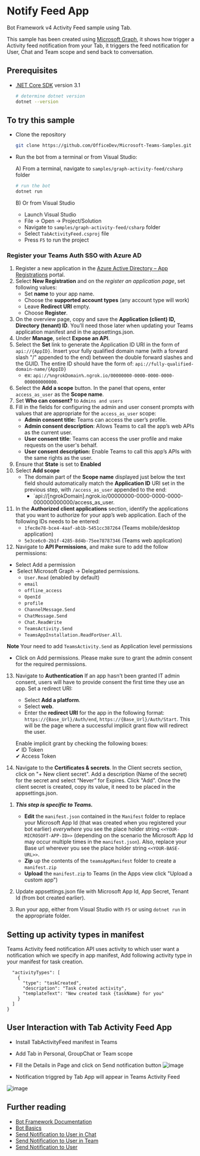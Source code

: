 ﻿# Notify Feed App

Bot Framework v4 Activity Feed sample using Tab.

This sample has been created using [Microsoft Graph](https://docs.microsoft.com/en-us/graph/overview?view=graph-rest-beta), it shows how trigger a Activity feed notification from your Tab, it triggers the feed notification for User, Chat and Team scope and send back to conversation.

## Prerequisites

- [.NET Core SDK](https://dotnet.microsoft.com/download) version 3.1

  ```bash
  # determine dotnet version
  dotnet --version
  ```

## To try this sample

- Clone the repository

    ```bash
    git clone https://github.com/OfficeDev/Microsoft-Teams-Samples.git
    ```

- Run the bot from a terminal or from Visual Studio:

  A) From a terminal, navigate to `samples/graph-activity-feed/csharp` folder

  ```bash
  # run the bot
  dotnet run
  ```

  B) Or from Visual Studio

  - Launch Visual Studio
  - File -> Open -> Project/Solution
  - Navigate to `samples/graph-activity-feed/csharp` folder
  - Select `TabActivityFeed.csproj` file
  - Press `F5` to run the project
### Register your Teams Auth SSO with Azure AD

1. Register a new application in the [Azure Active Directory – App Registrations](https://go.microsoft.com/fwlink/?linkid=2083908) portal.
2. Select **New Registration** and on the *register an application page*, set following values:
    * Set **name** to your app name.
    * Choose the **supported account types** (any account type will work)
    * Leave **Redirect URI** empty.
    * Choose **Register**.
3. On the overview page, copy and save the **Application (client) ID, Directory (tenant) ID**. You’ll need those later when updating your Teams application manifest and in the appsettings.json.
4. Under **Manage**, select **Expose an API**. 
5. Select the **Set** link to generate the Application ID URI in the form of `api://{AppID}`. Insert your fully qualified domain name (with a forward slash "/" appended to the end) between the double forward slashes and the GUID. The entire ID should have the form of: `api://fully-qualified-domain-name/{AppID}`
    * ex: `api://%ngrokDomain%.ngrok.io/00000000-0000-0000-0000-000000000000`.
6. Select the **Add a scope** button. In the panel that opens, enter `access_as_user` as the **Scope name**.
7. Set **Who can consent?** to `Admins and users`
8. Fill in the fields for configuring the admin and user consent prompts with values that are appropriate for the `access_as_user` scope:
    * **Admin consent title:** Teams can access the user’s profile.
    * **Admin consent description**: Allows Teams to call the app’s web APIs as the current user.
    * **User consent title**: Teams can access the user profile and make requests on the user's behalf.
    * **User consent description:** Enable Teams to call this app’s APIs with the same rights as the user.
9. Ensure that **State** is set to **Enabled**
10. Select **Add scope**
    * The domain part of the **Scope name** displayed just below the text field should automatically match the **Application ID** URI set in the previous step, with `/access_as_user` appended to the end:
        * `api://[ngrokDomain].ngrok.io/00000000-0000-0000-0000-000000000000/access_as_user.
11. In the **Authorized client applications** section, identify the applications that you want to authorize for your app’s web application. Each of the following IDs needs to be entered:
    * `1fec8e78-bce4-4aaf-ab1b-5451cc387264` (Teams mobile/desktop application)
    * `5e3ce6c0-2b1f-4285-8d4b-75ee78787346` (Teams web application)
12. Navigate to **API Permissions**, and make sure to add the follow permissions:
-   Select Add a permission
-   Select Microsoft Graph -\> Delegated permissions.
    - `User.Read` (enabled by default)
    - `email`
    - `offline_access`
    - `OpenId`
    - `profile`
    - `ChannelMessage.Send`
    - `ChatMessage.Send`
    - `Chat.ReadWrite`
    - `TeamsActivity.Send`
    - `TeamsAppInstallation.ReadForUser.All`.

**Note** Your need to add `TeamsActivity.Send` as Application level permissions

-   Click on Add permissions. Please make sure to grant the admin consent for the required permissions.
13. Navigate to **Authentication**
    If an app hasn't been granted IT admin consent, users will have to provide consent the first time they use an app.
    Set a redirect URI:
    * Select **Add a platform**.
    * Select **web**.
    * Enter the **redirect URI** for the app in the following format: `https://{Base_Url}/Auth/end`, `https://{Base_Url}/Auth/Start`. This will be the page where a successful implicit grant flow will redirect the user.
    
    Enable implicit grant by checking the following boxes:  
    ✔ ID Token  
    ✔ Access Token  
14.  Navigate to the **Certificates & secrets**. In the Client secrets section, click on "+ New client secret". Add a description      (Name of the secret) for the secret and select “Never” for Expires. Click "Add". Once the client secret is created, copy its value, it need to be placed in the appsettings.json.

1) __*This step is specific to Teams.*__
    - **Edit** the `manifest.json` contained in the `Manifest` folder to replace your Microsoft App Id (that was created when you registered your bot earlier) *everywhere* you see the place holder string `<<YOUR-MICROSOFT-APP-ID>>` (depending on the scenario the Microsoft App Id may occur multiple times in the `manifest.json`). Also, replace your Base url wherever you see the place holder string `<<YOUR-BASE-URL>>`.
    - **Zip** up the contents of the `teamsAppManifest` folder to create a `manifest.zip`
    - **Upload** the `manifest.zip` to Teams (in the Apps view click "Upload a custom app")

1) Update appsettings.json file with Microsoft App Id, App Secret, Tenant Id (from bot created earlier).
2) Run your app, either from Visual Studio with `F5` or using `dotnet run` in the appropriate folder.


## Setting up activity types in manifest
Teams Activity feed notification API uses activity to which user want a notification which we specify in app manifest, Add following activity type in your manifest for task creation.

  ```"activities": {
    "activityTypes": [
      {
        "type": "taskCreated",
        "description": "Task created activity",
        "templateText": "New created task {taskName} for you"
      }
    ]
}
```
## User Interaction with Tab Activity Feed App

- Install TabActivityFeed manifest in Teams
- Add Tab in Personal, GroupChat or Team scope
- Fill the Details in Page and click on Send notification button
![image](https://user-images.githubusercontent.com/50989436/109036739-eb303b00-76ef-11eb-91d2-806c2b180396.png)

- Notification triggred by Tab App will appear in Teams Activity Feed

![image](https://user-images.githubusercontent.com/50989436/109036793-fb481a80-76ef-11eb-9fc5-eafc763a67d8.png)

## Further reading

- [Bot Framework Documentation](https://docs.botframework.com)
- [Bot Basics](https://docs.microsoft.com/azure/bot-service/bot-builder-basics?view=azure-bot-service-4.0)
- [Send Notification to User in Chat](https://docs.microsoft.com/en-us/graph/api/chat-sendactivitynotification?view=graph-rest-beta)
- [Send Notification to User in Team](https://docs.microsoft.com/en-us/graph/api/team-sendactivitynotification?view=graph-rest-beta&tabs=http)
- [Send Notification to User](https://docs.microsoft.com/en-us/graph/api/userteamwork-sendactivitynotification?view=graph-rest-beta&tabs=http)
